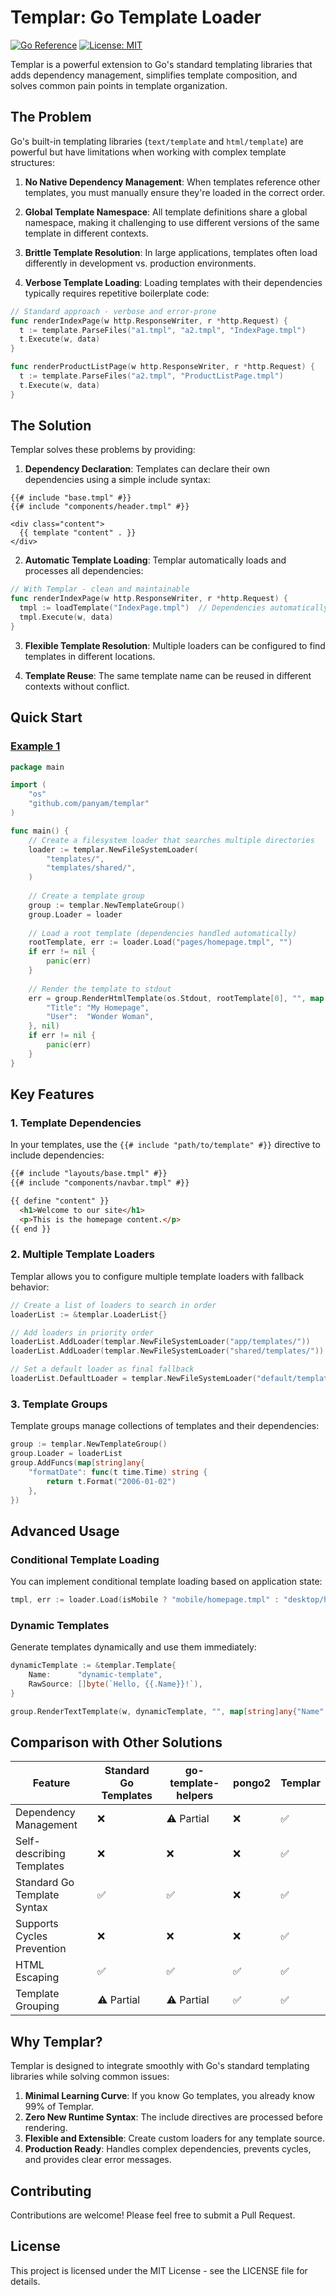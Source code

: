 # Templar: Go Template Loader

[![Go Reference](https://pkg.go.dev/badge/github.com/panyam/templar.svg)](https://pkg.go.dev/github.com/panyam/templar)
[![License: MIT](https://img.shields.io/badge/License-MIT-yellow.svg)](https://opensource.org/licenses/MIT)

Templar is a powerful extension to Go's standard templating libraries that adds dependency management, simplifies template composition, and solves common pain points in template organization.

## The Problem

Go's built-in templating libraries (`text/template` and `html/template`) are powerful but have limitations when working with complex template structures:

1. **No Native Dependency Management**: When templates reference other templates, you must manually ensure they're loaded in the correct order.

2. **Global Template Namespace**: All template definitions share a global namespace, making it challenging to use different versions of the same template in different contexts.

3. **Brittle Template Resolution**: In large applications, templates often load differently in development vs. production environments.

4. **Verbose Template Loading**: Loading templates with their dependencies typically requires repetitive boilerplate code:

```go
// Standard approach - verbose and error-prone
func renderIndexPage(w http.ResponseWriter, r *http.Request) {
  t := template.ParseFiles("a1.tmpl", "a2.tmpl", "IndexPage.tmpl")
  t.Execute(w, data)
}

func renderProductListPage(w http.ResponseWriter, r *http.Request) {
  t := template.ParseFiles("a2.tmpl", "ProductListPage.tmpl")
  t.Execute(w, data)
}
```

## The Solution

Templar solves these problems by providing:

1. **Dependency Declaration**: Templates can declare their own dependencies using a simple include syntax:

```
{{# include "base.tmpl" #}}
{{# include "components/header.tmpl" #}}

<div class="content">
  {{ template "content" . }}
</div>
```

2. **Automatic Template Loading**: Templar automatically loads and processes all dependencies:

```go
// With Templar - clean and maintainable
func renderIndexPage(w http.ResponseWriter, r *http.Request) {
  tmpl := loadTemplate("IndexPage.tmpl")  // Dependencies automatically handled
  tmpl.Execute(w, data)
}
```

3. **Flexible Template Resolution**: Multiple loaders can be configured to find templates in different locations.

4. **Template Reuse**: The same template name can be reused in different contexts without conflict.

## Quick Start

### [Example 1](https://github.com/panyam/templar/blob/main/examples/example1)

```go
package main

import (
    "os"
    "github.com/panyam/templar"
)

func main() {
    // Create a filesystem loader that searches multiple directories
    loader := templar.NewFileSystemLoader(
        "templates/",
        "templates/shared/",
    )
    
    // Create a template group
    group := templar.NewTemplateGroup()
    group.Loader = loader
    
    // Load a root template (dependencies handled automatically)
    rootTemplate, err := loader.Load("pages/homepage.tmpl", "")
    if err != nil {
        panic(err)
    }
    
    // Render the template to stdout
    err = group.RenderHtmlTemplate(os.Stdout, rootTemplate[0], "", map[string]any{
        "Title": "My Homepage",
        "User":  "Wonder Woman",
    }, nil)
    if err != nil {
        panic(err)
    }
}
```

## Key Features

### 1. Template Dependencies

In your templates, use the `{{# include "path/to/template" #}}` directive to include dependencies:

```html
{{# include "layouts/base.tmpl" #}}
{{# include "components/navbar.tmpl" #}}

{{ define "content" }}
  <h1>Welcome to our site</h1>
  <p>This is the homepage content.</p>
{{ end }}
```

### 2. Multiple Template Loaders

Templar allows you to configure multiple template loaders with fallback behavior:

```go
// Create a list of loaders to search in order
loaderList := &templar.LoaderList{}

// Add loaders in priority order
loaderList.AddLoader(templar.NewFileSystemLoader("app/templates/"))
loaderList.AddLoader(templar.NewFileSystemLoader("shared/templates/"))

// Set a default loader as final fallback
loaderList.DefaultLoader = templar.NewFileSystemLoader("default/templates/")
```

### 3. Template Groups

Template groups manage collections of templates and their dependencies:

```go
group := templar.NewTemplateGroup()
group.Loader = loaderList
group.AddFuncs(map[string]any{
    "formatDate": func(t time.Time) string {
        return t.Format("2006-01-02")
    },
})
```

## Advanced Usage

### Conditional Template Loading

You can implement conditional template loading based on application state:

```go
tmpl, err := loader.Load(isMobile ? "mobile/homepage.tmpl" : "desktop/homepage.tmpl", "")
```

### Dynamic Templates

Generate templates dynamically and use them immediately:

```go
dynamicTemplate := &templar.Template{
    Name:      "dynamic-template",
    RawSource: []byte(`Hello, {{.Name}}!`),
}

group.RenderTextTemplate(w, dynamicTemplate, "", map[string]any{"Name": "World"}, nil)
```

## Comparison with Other Solutions

| Feature | Standard Go Templates | go-template-helpers | pongo2 | Templar |
|---------|----------------------|---------------------|--------|------|
| Dependency Management | ❌ | ⚠️ Partial | ❌ | ✅ |
| Self-describing Templates | ❌ | ❌ | ❌ | ✅ |
| Standard Go Template Syntax | ✅ | ✅ | ❌ | ✅ |
| Supports Cycles Prevention | ❌ | ❌ | ❌ | ✅ |
| HTML Escaping | ✅ | ✅ | ✅ | ✅ |
| Template Grouping | ⚠️ Partial | ⚠️ Partial | ✅ | ✅ |

## Why Templar?

Templar is designed to integrate smoothly with Go's standard templating libraries while solving common issues:

1. **Minimal Learning Curve**: If you know Go templates, you already know 99% of Templar.
2. **Zero New Runtime Syntax**: The include directives are processed before rendering.
3. **Flexible and Extensible**: Create custom loaders for any template source.
4. **Production Ready**: Handles complex dependencies, prevents cycles, and provides clear error messages.

## Contributing

Contributions are welcome! Please feel free to submit a Pull Request.

## License

This project is licensed under the MIT License - see the LICENSE file for details.
